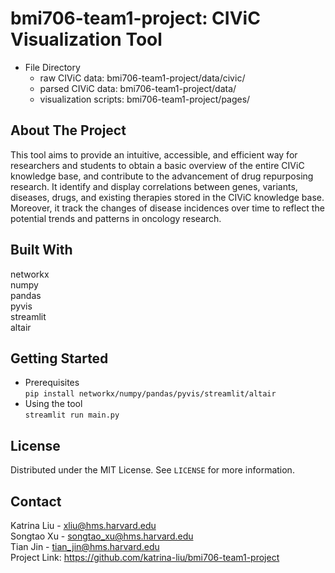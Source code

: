 # bmi706-team1-project: CIViC Visualization Tool
* File Directory
    * raw CIViC data: bmi706-team1-project/data/civic/
    * parsed CIViC data: bmi706-team1-project/data/
    * visualization scripts: bmi706-team1-project/pages/

## About The Project
This tool aims to provide an intuitive, accessible, and efficient way for researchers and students to obtain a basic overview of the entire CIViC knowledge base, and contribute to the advancement of drug repurposing research. It identify and display correlations between genes, variants, diseases, drugs, and existing therapies stored in the CIViC knowledge base. Moreover, it track the changes of disease incidences over time to reflect the potential trends and patterns in oncology research.

## Built With
networkx\
numpy\
pandas\
pyvis\
streamlit\
altair

## Getting Started
* Prerequisites\
```pip install networkx/numpy/pandas/pyvis/streamlit/altair```
* Using the tool\
```streamlit run main.py```

## License
Distributed under the MIT License. See ```LICENSE``` for more information.

## Contact
Katrina Liu - xliu@hms.harvard.edu\
Songtao Xu - songtao_xu@hms.harvard.edu\
Tian Jin - tian_jin@hms.harvard.edu\
Project Link: https://github.com/katrina-liu/bmi706-team1-project